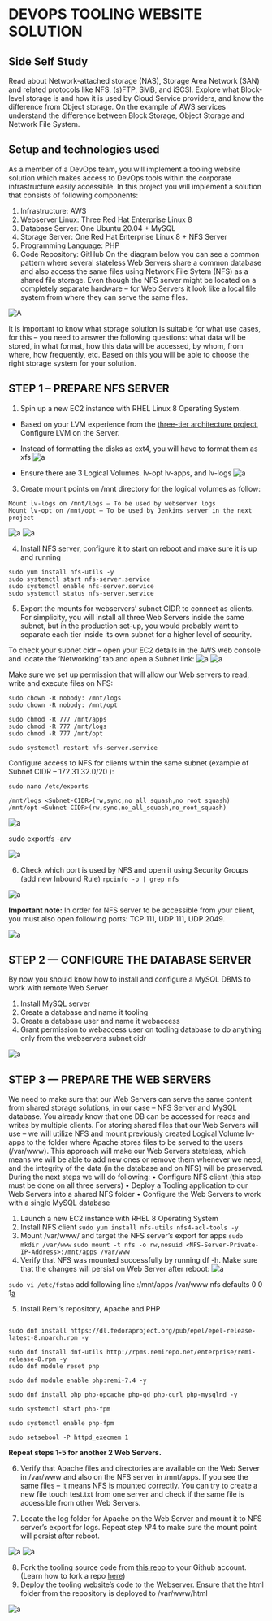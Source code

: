 # DEVOPS TOOLING WEBSITE SOLUTION

## Side Self Study
Read about Network-attached storage (NAS), Storage Area Network (SAN) and related protocols like NFS, (s)FTP, SMB, and iSCSI. Explore what Block-level storage is and how it is used by Cloud Service providers, and know the difference from Object storage.
On the example of AWS services understand the difference between Block Storage, Object Storage and Network File System.

## Setup and technologies used
As a member of a DevOps team, you will implement a tooling website solution which makes access to DevOps tools within the corporate infrastructure easily accessible.
In this project you will implement a solution that consists of following components:
1.	Infrastructure: AWS
2.	Webserver Linux: Three Red Hat Enterprise Linux 8
3.	Database Server: One Ubuntu 20.04 + MySQL
4.	Storage Server: One Red Hat Enterprise Linux 8 + NFS Server
5.	Programming Language: PHP
6.	Code Repository: GitHub
On the diagram below you can see a common pattern where several stateless Web Servers share a common database and also access the same files using Network File Sytem (NFS) as a shared file storage. Even though the NFS server might be located on a completely separate hardware – for Web Servers it look like a local file system from where they can serve the same files.

![A](https://github.com/IwunzeGE/DevOps-Project/blob/eedcfb28cf50ef2e9f8dcf93f4cca07c318f2900/DEVOPS%20TOOLING%20WEBSITE%20SOLUTION/images/server%20diagram.png)

It is important to know what storage solution is suitable for what use cases, for this – you need to answer the following questions: what data will be stored, in what format, how this data will be accessed, by whom, from where, how frequently, etc. Based on this you will be able to choose the right storage system for your solution.
 

## STEP 1 – PREPARE NFS SERVER
1.	Spin up a new EC2 instance with RHEL Linux 8 Operating System.
-	Based on your LVM experience from the [three-tier architecture project](https://github.com/IwunzeGE/DevOps-Project/blob/123636af62cf9854ec71bc0b21e1687b1952d162/THREE-TIER%20ARCHITECTURE/README.md), Configure LVM on the Server.

-	Instead of formatting the disks as ext4, you will have to format them as xfs
![a](https://github.com/IwunzeGE/DevOps-Project/blob/123636af62cf9854ec71bc0b21e1687b1952d162/DEVOPS%20TOOLING%20WEBSITE%20SOLUTION/images/format%20xfs.png)

-	Ensure there are 3 Logical Volumes. lv-opt lv-apps, and lv-logs
![a](https://github.com/IwunzeGE/DevOps-Project/blob/123636af62cf9854ec71bc0b21e1687b1952d162/DEVOPS%20TOOLING%20WEBSITE%20SOLUTION/images/lvcreate%20apps,logs,opt.png)

3.	Create mount points on /mnt directory for the logical volumes as follow:
```Mount lv-apps on /mnt/apps – To be used by webservers
Mount lv-logs on /mnt/logs – To be used by webserver logs
Mount lv-opt on /mnt/opt – To be used by Jenkins server in the next project
```
![a](https://github.com/IwunzeGE/DevOps-Project/blob/d02ae2a89b6729382b23527a3e219f08137e90ec/DEVOPS%20TOOLING%20WEBSITE%20SOLUTION/images/mkdir.png)
![a](https://github.com/IwunzeGE/DevOps-Project/blob/d02ae2a89b6729382b23527a3e219f08137e90ec/DEVOPS%20TOOLING%20WEBSITE%20SOLUTION/images/mount.png)

4.	Install NFS server, configure it to start on reboot and make sure it is up and running
```sudo yum -y update
sudo yum install nfs-utils -y
sudo systemctl start nfs-server.service
sudo systemctl enable nfs-server.service
sudo systemctl status nfs-server.service
```
5.	Export the mounts for webservers’ subnet CIDR to connect as clients. For simplicity, you will install all three Web Servers inside the same subnet, but in the production set-up, you would probably want to separate each tier inside its own subnet for a higher level of security.

To check your subnet cidr – open your EC2 details in the AWS web console and locate the ‘Networking’ tab and open a Subnet link:
![a](https://github.com/IwunzeGE/DevOps-Project/blob/b5c049f898bad3b63444ac15fcb8a21a5509e357/DEVOPS%20TOOLING%20WEBSITE%20SOLUTION/images/ipv4%20cidr1.png)
![a](https://github.com/IwunzeGE/DevOps-Project/blob/b5c049f898bad3b63444ac15fcb8a21a5509e357/DEVOPS%20TOOLING%20WEBSITE%20SOLUTION/images/ipv4%20cidr2.png)


Make sure we set up permission that will allow our Web servers to read, write and execute files on NFS:
```sudo chown -R nobody: /mnt/apps
sudo chown -R nobody: /mnt/logs
sudo chown -R nobody: /mnt/opt
 
sudo chmod -R 777 /mnt/apps
sudo chmod -R 777 /mnt/logs
sudo chmod -R 777 /mnt/opt
 ```
`sudo systemctl restart nfs-server.service`

Configure access to NFS for clients within the same subnet (example of Subnet CIDR – 172.31.32.0/20 ):

`sudo nano /etc/exports`
 
```/mnt/apps <Subnet-CIDR>(rw,sync,no_all_squash,no_root_squash)
/mnt/logs <Subnet-CIDR>(rw,sync,no_all_squash,no_root_squash)
/mnt/opt <Subnet-CIDR>(rw,sync,no_all_squash,no_root_squash)
```
![a](https://github.com/IwunzeGE/DevOps-Project/blob/b5c049f898bad3b63444ac15fcb8a21a5509e357/DEVOPS%20TOOLING%20WEBSITE%20SOLUTION/images/etc-exports.png)

sudo exportfs -arv

![a](https://github.com/IwunzeGE/DevOps-Project/blob/b5c049f898bad3b63444ac15fcb8a21a5509e357/DEVOPS%20TOOLING%20WEBSITE%20SOLUTION/images/export-arv.png)

6.	Check which port is used by NFS and open it using Security Groups (add new Inbound Rule)
`rpcinfo -p | grep nfs`

![a](https://github.com/IwunzeGE/DevOps-Project/blob/b5c049f898bad3b63444ac15fcb8a21a5509e357/DEVOPS%20TOOLING%20WEBSITE%20SOLUTION/images/rpcinfo.png)

**Important note:** In order for NFS server to be accessible from your client, you must also open following ports: TCP 111, UDP 111, UDP 2049.

![a](https://github.com/IwunzeGE/DevOps-Project/blob/b5c049f898bad3b63444ac15fcb8a21a5509e357/DEVOPS%20TOOLING%20WEBSITE%20SOLUTION/images/inbound%20rules.png)

## STEP 2 — CONFIGURE THE DATABASE SERVER
By now you should know how to install and configure a MySQL DBMS to work with remote Web Server
1.	Install MySQL server
2.	Create a database and name it tooling
3.	Create a database user and name it webaccess
4.	Grant permission to webaccess user on tooling database to do anything only from the webservers subnet cidr

![a](https://github.com/IwunzeGE/DevOps-Project/blob/b5c049f898bad3b63444ac15fcb8a21a5509e357/DEVOPS%20TOOLING%20WEBSITE%20SOLUTION/images/database.png)

## STEP 3 — PREPARE THE WEB SERVERS

We need to make sure that our Web Servers can serve the same content from shared storage solutions, in our case – NFS Server and MySQL database.
You already know that one DB can be accessed for reads and writes by multiple clients. For storing shared files that our Web Servers will use – we will utilize NFS and mount previously created Logical Volume lv-apps to the folder where Apache stores files to be served to the users (/var/www).
This approach will make our Web Servers stateless, which means we will be able to add new ones or remove them whenever we need, and the integrity of the data (in the database and on NFS) will be preserved.
During the next steps we will do following:
•	Configure NFS client (this step must be done on all three servers)
•	Deploy a Tooling application to our Web Servers into a shared NFS folder
•	Configure the Web Servers to work with a single MySQL database
1.	Launch a new EC2 instance with RHEL 8 Operating System
2.	Install NFS client
`sudo yum install nfs-utils nfs4-acl-tools -y`
3.	Mount /var/www/ and target the NFS server’s export for apps
`sudo mkdir /var/www`
`sudo mount -t nfs -o rw,nosuid <NFS-Server-Private-IP-Address>:/mnt/apps /var/www`
4.	Verify that NFS was mounted successfully by running df -h. Make sure that the changes will persist on Web Server after reboot:
![a](https://github.com/IwunzeGE/DevOps-Project/blob/3cb3602530a8e23fbda5801d0470507b496447b3/DEVOPS%20TOOLING%20WEBSITE%20SOLUTION/images/df%20apps.png)

`sudo vi /etc/fstab`
add following line
<NFS-Server-Private-IP-Address>:/mnt/apps /var/www nfs defaults 0 0
1[a](https://github.com/IwunzeGE/DevOps-Project/blob/3cb3602530a8e23fbda5801d0470507b496447b3/DEVOPS%20TOOLING%20WEBSITE%20SOLUTION/images/fstab.png)
 
5.	Install Remi’s repository, Apache and PHP
 
 ```sudo yum install httpd -y
 
sudo dnf install https://dl.fedoraproject.org/pub/epel/epel-release-latest-8.noarch.rpm -y
 
sudo dnf install dnf-utils http://rpms.remirepo.net/enterprise/remi-release-8.rpm -y 
sudo dnf module reset php
 
sudo dnf module enable php:remi-7.4 -y
 
sudo dnf install php php-opcache php-gd php-curl php-mysqlnd -y
 	
sudo systemctl start php-fpm
 
sudo systemctl enable php-fpm
 
sudo setsebool -P httpd_execmem 1
```
**Repeat steps 1-5 for another 2 Web Servers.**

6.	Verify that Apache files and directories are available on the Web Server in /var/www and also on the NFS server in /mnt/apps. If you see the same files – it means NFS is mounted correctly. You can try to create a new file touch test.txt from one server and check if the same file is accessible from other Web Servers.

7.	Locate the log folder for Apache on the Web Server and mount it to NFS server’s export for logs. Repeat step №4 to make sure the mount point will persist after reboot.

![a](https://github.com/IwunzeGE/DevOps-Project/blob/3cb3602530a8e23fbda5801d0470507b496447b3/DEVOPS%20TOOLING%20WEBSITE%20SOLUTION/images/df%20logs.png)
![a](https://github.com/IwunzeGE/DevOps-Project/blob/3cb3602530a8e23fbda5801d0470507b496447b3/DEVOPS%20TOOLING%20WEBSITE%20SOLUTION/images/fstab%20logs.png)

8.	Fork the tooling source code from [this repo](https://github.com/IwunzeGE/DevopsToolingWebsite) to your Github account. (Learn how to fork a repo [here](https://youtu.be/f5grYMXbAV0))
9.	Deploy the tooling website’s code to the Webserver. Ensure that the html folder from the repository is deployed to /var/www/html

![a](https://github.com/IwunzeGE/DevOps-Project/blob/e0e209d1d8cd9ebacadfaa803e56383f07819c3a/DEVOPS%20TOOLING%20WEBSITE%20SOLUTION/images/cp%20html.png)
